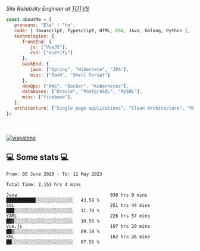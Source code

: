 <p><em>Site Reliability Engineer at <a href="https://www.totvs.com/">TOTVS</a></br>
</em></p>


```javascript
const aboutMe = {
   pronouns: "Ele" | "he",
   code: [ Javascript, Typescript, HTML, CSS, Java, Golang, Python ],
   technologies: {
      frontEnd: {
         js: ["VueJS"],
         css: ["Vuetify"]
      },
      backEnd: {
         java: ["Spring", "Hibernate", "JPA"],
         misc: ["Bash", "Shell Script"]
      },
      devOps: ["AWS", "Docker", "Kubernetes"],
      databases: ["Oracle", "PostgreSQL", "MySQL"],
      misc: ["firebase"],
   },
   architecture: ["Single page applications", "Clean Architecture", "MVC", "Microservices"],
};
```
</br></br>
[![wakatime](https://wakatime.com/badge/user/a3a8ed06-d304-4d6b-bc86-4adc418cdea7.svg)](https://wakatime.com/@a3a8ed06-d304-4d6b-bc86-4adc418cdea7)
<h2>💻 Some stats 💻</h2>

<!--START_SECTION:waka-->

```text
From: 05 June 2020 - To: 11 May 2023

Total Time: 2,152 hrs 4 mins

Java                                   938 hrs 9 mins  ███████████░░░░░░░░░░░░░░   43.59 %
SQL                                    251 hrs 44 mins ███░░░░░░░░░░░░░░░░░░░░░░   11.70 %
YAML                                   226 hrs 57 mins ██▓░░░░░░░░░░░░░░░░░░░░░░   10.55 %
Vue.js                                 197 hrs 29 mins ██▒░░░░░░░░░░░░░░░░░░░░░░   09.18 %
XML                                    162 hrs 26 mins ██░░░░░░░░░░░░░░░░░░░░░░░   07.55 %
```

<!--END_SECTION:waka-->
